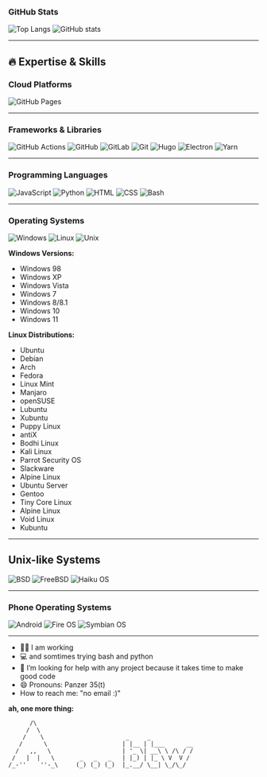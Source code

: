 ### **GitHub Stats**
![Top Langs](https://github-readme-stats.vercel.app/api/top-langs/?username=stuffbymax&theme=onedark)
![ GitHub stats](https://github-readme-stats.vercel.app/api?username=stuffbymax&show_icons=true&theme=onedark&layout=compact)

---

## 🔥 Expertise & Skills

### **Cloud Platforms**
![GitHub Pages](https://img.shields.io/badge/GitHub%20Pages-181717.svg?style=for-the-badge&logo=github&logoColor=white)

---

### **Frameworks & Libraries**
![GitHub Actions](https://img.shields.io/badge/GitHub_Actions-black?style=for-the-badge&logo=github-actions&logoColor=white)
![GitHub](https://img.shields.io/badge/GitHub-black?style=for-the-badge&logo=github&logoColor=white)
![GitLab](https://img.shields.io/badge/Gitlab-black?style=for-the-badge&logo=gitlab&logoColor=white)
![Git](https://img.shields.io/badge/Git-black?style=for-the-badge&logo=git&logoColor=white)
![Hugo](https://img.shields.io/badge/Hugo-ff4088.svg?style=for-the-badge&logo=hugo&logoColor=white)
![Electron](https://img.shields.io/badge/Electron-47848F?style=for-the-badge&logo=electron&logoColor=white)
![Yarn](https://img.shields.io/badge/Yarn-2C8EBB?style=for-the-badge&logo=yarn&logoColor=white)

---

### **Programming Languages**
![JavaScript](https://img.shields.io/badge/JavaScript-%23323330.svg?style=for-the-badge&logo=javascript&logoColor=%23F7DF1E)
![Python](https://img.shields.io/badge/Python-3670A0?style=for-the-badge&logo=python&logoColor=ffdd54)
![HTML](https://img.shields.io/badge/HTML5-E34F26.svg?style=for-the-badge&logo=HTML5&logoColor=white)
![CSS](https://img.shields.io/badge/CSS3-1572B6.svg?style=for-the-badge&logo=CSS3&logoColor=white)
![Bash](https://img.shields.io/badge/Bash-4EAA25.svg?style=for-the-badge&logo=gnubash&logoColor=white)

---

### **Operating Systems**
![Windows](https://img.shields.io/badge/Windows-0078D6.svg?style=for-the-badge&logo=Windows&logoColor=white)
![Linux](https://img.shields.io/badge/Linux-FCC624?style=for-the-badge&logo=linux&logoColor=black)
![Unix](https://img.shields.io/badge/Unix--like-333333?style=for-the-badge&logo=unix&logoColor=white)

**Windows Versions:**
- Windows 98
- Windows XP
- Windows Vista
- Windows 7
- Windows 8/8.1
- Windows 10
- Windows 11

**Linux Distributions:**
- Ubuntu
- Debian
- Arch
- Fedora
- Linux Mint
- Manjaro
- openSUSE
- Lubuntu
- Xubuntu
- Puppy Linux
- antiX
- Bodhi Linux
- Kali Linux
- Parrot Security OS
- Slackware
- Alpine Linux
- Ubuntu Server
- Gentoo
- Tiny Core Linux
- Alpine Linux
- Void Linux
- Kubuntu

---
## **Unix-like Systems** ##
 ![BSD](https://img.shields.io/badge/BSD-AB2B28?style=for-the-badge&logo=freebsd&logoColor=white)
 ![FreeBSD](https://img.shields.io/badge/FreeBSD-AB2B28?style=for-the-badge&logo=freebsd&logoColor=white)
 ![Haiku OS](https://img.shields.io/badge/Haiku%20OS-FFD700?style=for-the-badge&logo=haiku&logoColor=white)

---


### **Phone Operating Systems**
![Android](https://img.shields.io/badge/Android-3DDC84?style=for-the-badge&logo=Android&logoColor=white)
![Fire OS](https://img.shields.io/badge/Fire%20OS-FF9900?style=for-the-badge&logo=amazon&logoColor=white)
![Symbian OS](https://img.shields.io/badge/Symbianos%20OS-FF9900?style=for-the-badge&logo=SymbianOS&logoColor=white)

---

- 👷‍♂️ I am working
- 💻 and somtimes trying bash and python
- 🤔 I’m looking for help with any project because it takes time to make good code
- 😄 Pronouns: Panzer 35(t)
- How to reach me: "no email :)"

**ah, one more thing:**

```
      /\
     /  \
    /    \                       _     _
   /      \                     | |__ | |___      __
  /   ,,   \                    | '_ \| __\ \ /\ / /
 /   |  |   \       _   _   _   | |_) | |_ \ V  V /
/_-''    ''-_\     (_) (_) (_)  |_.__/ \__| \_/\_/
```


<!--

Here are some ideas to get you started:

- 🔭 I’m currently working on ...
- 🌱 I’m currently learning ...
- 👯 I’m looking to collaborate on ...
- 🤔 I’m looking for help with ...
- 💬 Ask me about ...
- 📫 How to reach me: ...
- 😄 Pronouns: ...
- ⚡ Fun fact: ...
There are only two kinds of languages: The hated one & the one that no one uses
-->
